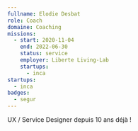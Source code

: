 ```yaml
---
fullname: Elodie Desbat
role: Coach
domaine: Coaching
missions:
  - start: 2020-11-04
    end: 2022-06-30
    status: service
    employer: Liberte Living-Lab
    startups:
      - inca
startups:
  - inca
badges:
  - segur
---
```

UX / Service Designer depuis 10 ans déjà !